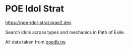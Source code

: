 # POE Idol Strat

https://poe-idol-strat.prae2.dev

Search idols across types and mechanics in Path of Exile.

All data taken from [poedb.tw](https://poedb.tw/).